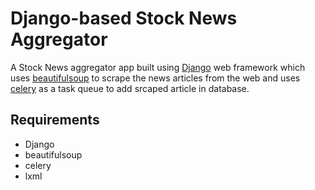 # Django-based Stock News Aggregator
A Stock News aggregator app built using [Django](https://www.djangoproject.com/) web framework which uses [beautifulsoup](https://www.crummy.com/software/BeautifulSoup/bs4/doc/) to scrape the news articles from the web and uses [celery](https://docs.celeryproject.org/en/stable/django/first-steps-with-django.html) as a task queue to add srcaped article in database. 

## Requirements
* Django
* beautifulsoup
* celery
* lxml







